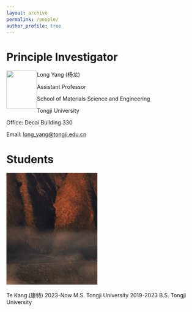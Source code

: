 ```yaml
---
layout: archive
permalink: /people/
author_profile: true
---
```


# Principle Investigator

<div>
<image align="left" width="80" height="100" src="/images/profile.png">
<p>
Long Yang (杨龙) <br />

Assistant Professor <br />

School of Materials Science and Engineering <br />

Tongji University <br />

Office: Decai Building 330 <br />

Email: long_yang@tongji.edu.cn <br />
</p>
</div>



# Students

![kangte](/images/people/kangte.png)

Te Kang (康特)
2023-Now M.S. Tongji University
2019-2023 B.S. Tongji University

<!-- {% include base_path %}

Education
======
* B.S. in GitHub, GitHub University, 2012
* M.S. in Jekyll, GitHub University, 2014
* Ph.D in Version Control Theory, GitHub University, 2018 (expected)

Work experience
======
* Summer 2015: Research Assistant
  * Github University
  * Duties included: Tagging issues
  * Supervisor: Professor Git

* Fall 2015: Research Assistant
  * Github University
  * Duties included: Merging pull requests
  * Supervisor: Professor Hub
  
Skills
======
* Skill 1
* Skill 2
  * Sub-skill 2.1
  * Sub-skill 2.2
  * Sub-skill 2.3
* Skill 3

Publications
======
  <ul>{% for post in site.publications %}
    {% include archive-single-cv.html %}
  {% endfor %}</ul>
  
Talks
======
  <ul>{% for post in site.talks %}
    {% include archive-single-talk-cv.html %}
  {% endfor %}</ul>
  
Teaching
======
  <ul>{% for post in site.teaching %}
    {% include archive-single-cv.html %}
  {% endfor %}</ul>
  
Service and leadership
======
* Currently signed in to 43 different slack teams -->
